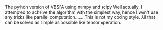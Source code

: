 The python version of VBSFA using numpy and scipy
Well actually, I attempted to acheive the algorithm with the simplest way, hence I won't use any tricks like parallel computation....... This is not my coding style. All that can be solved as simple as possible like tensor operation.
